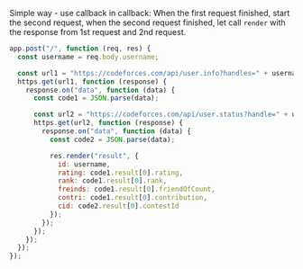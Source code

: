 Simple way - use callback in callback: When the first request finished, start the second request, when the second request finished, let call `render` with the response from 1st request and 2nd request.

```js
app.post("/", function (req, res) {
  const username = req.body.username;

  const url1 = "https://codeforces.com/api/user.info?handles=" + username;
  https.get(url1, function (response) {
    response.on("data", function (data) {
      const code1 = JSON.parse(data);

      const url2 = "https://codeforces.com/api/user.status?handle=" + username;
      https.get(url2, function (response) {
        response.on("data", function (data) {
          const code2 = JSON.parse(data);

          res.render("result", {
            id: username,
            rating: code1.result[0].rating,
            rank: code1.result[0].rank,
            freinds: code1.result[0].friendOfCount,
            contri: code1.result[0].contribution,
            cid: code2.result[0].contestId
          });
        });
      });
    });
  });
});
```
